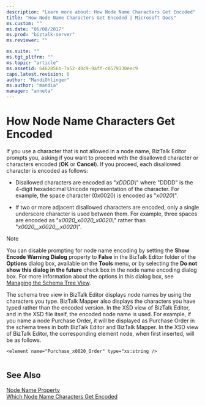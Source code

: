```yaml
---
description: "Learn more about: How Node Name Characters Get Encoded"
title: "How Node Name Characters Get Encoded | Microsoft Docs"
ms.custom: ""
ms.date: "06/08/2017"
ms.prod: "biztalk-server"
ms.reviewer: ""

ms.suite: ""
ms.tgt_pltfrm: ""
ms.topic: "article"
ms.assetid: 6462856b-7a52-40c9-9aff-c0579130eec9
caps.latest.revision: 6
author: "MandiOhlinger"
ms.author: "mandia"
manager: "anneta"
---
```

# How Node Name Characters Get Encoded
If you use a character that is not allowed in a node name, BizTalk Editor prompts you, asking if you want to proceed with the disallowed character or characters encoded (**OK** or **Cancel**). If you proceed, each disallowed character is encoded as follows:  
  
- Disallowed characters are encoded as "*xDDDD\\*" where "DDDD" is the 4-digit hexadecimal Unicode representation of the character. For example, the space character (0x0020) is encoded as "*x0020\\*".  
  
- If two or more adjacent disallowed characters are encoded, only a single underscore character is used between them. For example, three spaces are encoded as "*x0020_x0020_x0020\\*" rather than "*x0020\__x0020\__x0020\\*".  
  
> [!NOTE]
>  You can disable prompting for node name encoding by setting the **Show Encode Warning Dialog** property to **False** in the BizTalk Editor folder of the **Options** dialog box, available on the **Tools** menu, or by selecting the **Do not show this dialog in the future** check box in the node name encoding dialog box. For more information about the options in this dialog box, see [Managing the Schema Tree View](../core/how-to-manage-the-schema-tree-view.md).  
  
 The schema tree view in BizTalk Editor displays node names by using the characters you type. BizTalk Mapper also displays the characters you have typed rather than the encoded version. In the XSD view of BizTalk Editor, and in the XSD file itself, the encoded node name is used. For example, if you name a node Purchase Order, it will be displayed as Purchase Order in the schema trees in both BizTalk Editor and BizTalk Mapper. In the XSD view of BizTalk Editor, the corresponding element node, when first inserted, will be as follows.  
  
```  
<element name="Purchase_x0020_Order" type="xs:string />  
  
```  
  
## See Also  
 [Node Name Property](../core/node-name-property.md)   
 [Which Node Name Characters Get Encoded](../core/which-node-name-characters-get-encoded.md)
